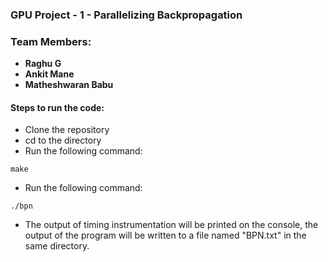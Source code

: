 ### GPU Project - 1 - Parallelizing Backpropagation
### Team Members:
- **Raghu G** 
- **Ankit Mane** 
- **Matheshwaran Babu** 

#### Steps to run the code:
- Clone the repository
- cd to the directory
- Run the following command:
```
make
```
- Run the following command:
```
./bpn
```
- The output of timing instrumentation will be printed on the console, the output of the program will be written to a file named "BPN.txt" in the same directory.
